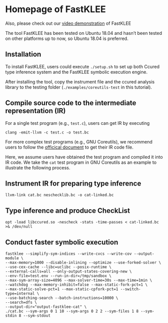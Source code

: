 # Homepage of FastKLEE

Also, please check out our [video demonstration](https://youtu.be/fjV_a3kt-mo) of FastKLEE


The tool FastKLEE has been tested on Ubuntu 18.04 and hasn’t been tested on other platforms up to now, so Ubuntu 18.04 is preferred.



## Installation


To install FastKLEE, users could execute `./setup.sh` to set up both Ccured type inference system and the FastKLEE symbolic execution engine.

After installing the tool, copy the instrument file and the ccured analysis library to the testing folder (`./examples/coreutils-test` in this tutorial).

## Compile source code to the intermediate representation (IR)

For a single test program (e.g., `test.c`), users can get IR by executing

```
clang -emit-llvm -c test.c -o test.bc
```

For more complex test programs (e.g., GNU Coreutils), we recommend users to follow the [officical document](http://klee.github.io/tutorials/testing-coreutils/) to get their IR code file.

Here, we assume users have obtained the test program and compiled it into IR code. We take the `cat` test program in GNU Coreutils as an example to illustrate the following process.

## Instrument IR for preparing type inference

```
llvm-link cat.bc neschecklib.bc -o cat-linked.bc
```
## Type inference and produce CheckList

```
opt -load libccured.so -nescheck -stats -time-passes < cat-linked.bc >& /dev/null
```


## Conduct faster symbolic execution
```
fastklee --simplify-sym-indices --write-cvcs --write-cov --output-module \
--max-memory=1000 --disable-inlining --optimize --use-forked-solver \
--use-cex-cache --libc=uclibc --posix-runtime \
--external-calls=all --only-output-states-covering-new \
--env-file=test.env --run-in-dir=/tmp/sandbox \
--max-sym-array-size=4096 --max-solver-time=30s --max-time=1min \
--watchdog --max-memory-inhibit=false --max-static-fork-pct=1 \
--max-static-solve-pct=1 --max-static-cpfork-pct=1 --switch-type=internal \
--use-batching-search --batch-instructions=10000 \
--search=dfs \
--output-dir="output-fastklee-cat" \
./cat.bc --sym-args 0 1 10 --sym-args 0 2 2 --sym-files 1 8 --sym-stdin 8 --sym-stdout
```



